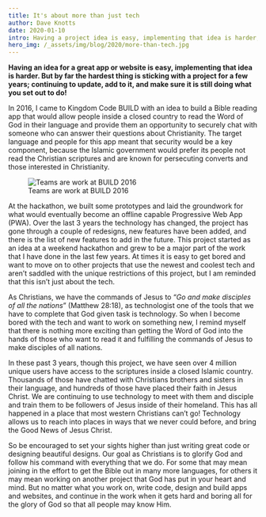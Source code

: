```yaml
---
title: It's about more than just tech
author: Dave Knotts
date: 2020-01-10
intro: Having a project idea is easy, implementing that idea is harder, but by far the hardest thing is sticking with a project for a few years! We hear back from one of the projects out of the 2016 hackathon.
hero_img: /_assets/img/blog/2020/more-than-tech.jpg
---
```


**Having an idea for a great app or website is easy, implementing that idea is harder. But by far the hardest thing is sticking with a project for a few years; continuing to update, add to it, and make sure it is still doing what you set out to do!**

In 2016, I came to Kingdom Code BUILD with an idea to build a Bible reading app that would allow people inside a closed country to read the Word of God in their language and provide them an opportunity to securely chat with someone who can answer their questions about Christianity. The target language and people for this app meant that security would be a key component, because the Islamic government would prefer its people not read the Christian scriptures and are known for persecuting converts and those interested in Christianity.

<figure class="img img--full-width">
  <img src="/_assets/img/blog/2020/build-2016.jpg" alt="Teams are work at BUILD 2016" />
  <figcaption>
    Teams are work at BUILD 2016
  </figcaption>
</figure>

At the hackathon, we built some prototypes and laid the groundwork for what would eventually become an offline capable Progressive Web App (PWA). Over the last 3 years the technology has changed, the project has gone through a couple of redesigns, new features have been added, and there is the list of new features to add in the future. This project started as an idea at a weekend hackathon and grew to be a major part of the work that I have done in the last few years. At times it is easy to get bored and want to move on to other projects that use the newest and coolest tech and aren’t saddled with the unique restrictions of this project, but I am reminded that this isn’t just about the tech.

As Christians, we have the commands of Jesus to “_Go and make disciples of all the nations_” (Matthew 28:18), as technologist one of the tools that we have to complete that God given task is technology. So when I become bored with the tech and want to work on something new, I remind myself that there is nothing more exciting than getting the Word of God into the hands of those who want to read it and fulfilling the commands of Jesus to make disciples of all nations.

In these past 3 years, though this project, we have seen over 4 million unique users have access to the scriptures inside a closed Islamic country. Thousands of those have chatted with Christians brothers and sisters in their language, and hundreds of those have placed their faith in Jesus Christ. We are continuing to use technology to meet with them and disciple and train them to be followers of Jesus inside of their homeland. This has all happened in a place that most western Christians can’t go! Technology allows us to reach into places in ways that we never could before, and bring the Good News of Jesus Christ.

So be encouraged to set your sights higher than just writing great code or designing beautiful designs. Our goal as Christians is to glorify God and follow his command with everything that we do. For some that may mean joining in the effort to get the Bible out in many more languages, for others it may mean working on another project that God has put in your heart and mind. But no matter what you work on, write code, design and build apps and websites, and continue in the work when it gets hard and boring all for the glory of God so that all people may know Him.
